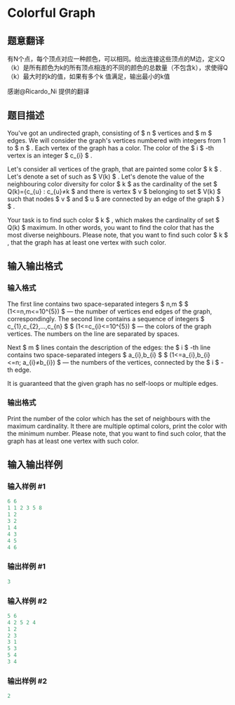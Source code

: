 # Colorful Graph

## 题意翻译

有N个点，每个顶点对应一种颜色，可以相同。给出连接这些顶点的M边，定义Q（k）是所有颜色为k的所有顶点相连的不同的颜色的总数量（不包含k），求使得Q（k）最大时的k的值，如果有多个k 值满足，输出最小的k值

感谢@Ricardo_Ni 提供的翻译

## 题目描述

You've got an undirected graph, consisting of $ n $ vertices and $ m $ edges. We will consider the graph's vertices numbered with integers from 1 to $ n $ . Each vertex of the graph has a color. The color of the $ i $ -th vertex is an integer $ c_{i} $ .

Let's consider all vertices of the graph, that are painted some color $ k $ . Let's denote a set of such as $ V(k) $ . Let's denote the value of the neighbouring color diversity for color $ k $ as the cardinality of the set $ Q(k)={c_{u} : c_{u}≠k $ and there is vertex $ v $ belonging to set $ V(k) $ such that nodes $ v $ and $ u $ are connected by an edge of the graph $ } $ .

Your task is to find such color $ k $ , which makes the cardinality of set $ Q(k) $ maximum. In other words, you want to find the color that has the most diverse neighbours. Please note, that you want to find such color $ k $ , that the graph has at least one vertex with such color.

## 输入输出格式

### 输入格式

The first line contains two space-separated integers $ n,m $ $ (1<=n,m<=10^{5}) $ — the number of vertices end edges of the graph, correspondingly. The second line contains a sequence of integers $ c_{1},c_{2},...,c_{n} $ $ (1<=c_{i}<=10^{5}) $ — the colors of the graph vertices. The numbers on the line are separated by spaces.

Next $ m $ lines contain the description of the edges: the $ i $ -th line contains two space-separated integers $ a_{i},b_{i} $ $ (1<=a_{i},b_{i}<=n; a_{i}≠b_{i}) $ — the numbers of the vertices, connected by the $ i $ -th edge.

It is guaranteed that the given graph has no self-loops or multiple edges.

### 输出格式

Print the number of the color which has the set of neighbours with the maximum cardinality. It there are multiple optimal colors, print the color with the minimum number. Please note, that you want to find such color, that the graph has at least one vertex with such color.

## 输入输出样例

### 输入样例 #1

```cpp
6 6
1 1 2 3 5 8
1 2
3 2
1 4
4 3
4 5
4 6

```
### 输出样例 #1

```cpp
3

```
### 输入样例 #2

```cpp
5 6
4 2 5 2 4
1 2
2 3
3 1
5 3
5 4
3 4

```
### 输出样例 #2

```cpp
2

```
